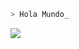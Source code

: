 

```bash
> Hola Mundo_
``` 


<img src="https://img.shields.io/badge/blogger-%23FFC300.svg?&style=for-the-badge&logo=blogger&logoColor=white" />
